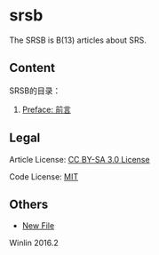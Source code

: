 # srsb

The SRSB is B(13) articles about SRS.

## Content

SRSB的目录：

1. [Preface: 前言](Preface.md)

## Legal

Article License: [CC BY-SA 3.0 License](http://creativecommons.org/licenses/by-sa/3.0/legalcode.txt)

Code License: [MIT](http://mit-license.org/)

## Others

* [New File](https://github.com/winlinvip/srsb/new/master)

Winlin 2016.2

